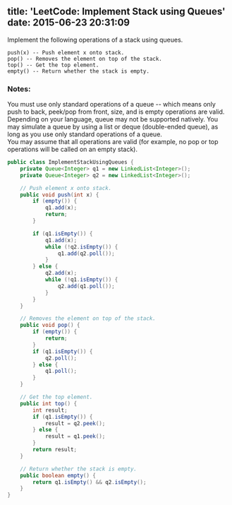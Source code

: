 title: 'LeetCode: Implement Stack using Queues'
date: 2015-06-23 20:31:09
---
 Implement the following operations of a stack using queues.
```
push(x) -- Push element x onto stack.
pop() -- Removes the element on top of the stack.
top() -- Get the top element.
empty() -- Return whether the stack is empty.
```

### Notes:
You must use only standard operations of a queue -- which means only push to back, peek/pop from front, size, and is empty operations are valid.   
Depending on your language, queue may not be supported natively. You may simulate a queue by using a list or deque (double-ended queue), as long as you use only standard operations of a queue.   
You may assume that all operations are valid (for example, no pop or top operations will be called on an empty stack).   

<!-- more -->

```java
public class ImplementStackUsingQueues {
    private Queue<Integer> q1 = new LinkedList<Integer>();
    private Queue<Integer> q2 = new LinkedList<Integer>();

    // Push element x onto stack.
    public void push(int x) {
        if (empty()) {
            q1.add(x);
            return;
        }

        if (q1.isEmpty()) {
            q1.add(x);
            while (!q2.isEmpty()) {
                q1.add(q2.poll());
            }
        } else {
            q2.add(x);
            while (!q1.isEmpty()) {
                q2.add(q1.poll());
            }
        }
    }

    // Removes the element on top of the stack.
    public void pop() {
        if (empty()) {
            return;
        }
        if (q1.isEmpty()) {
            q2.poll();
        } else {
            q1.poll();
        }
    }

    // Get the top element.
    public int top() {
        int result;
        if (q1.isEmpty()) {
            result = q2.peek();
        } else {
            result = q1.peek();
        }
        return result;
    }

    // Return whether the stack is empty.
    public boolean empty() {
        return q1.isEmpty() && q2.isEmpty();
    }
}
```